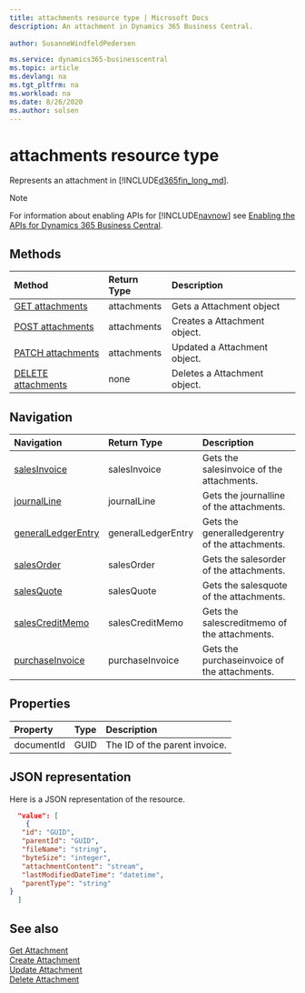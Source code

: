 ```yaml
---
title: attachments resource type | Microsoft Docs
description: An attachment in Dynamics 365 Business Central.
 
author: SusanneWindfeldPedersen

ms.service: dynamics365-businesscentral
ms.topic: article
ms.devlang: na
ms.tgt_pltfrm: na
ms.workload: na
ms.date: 8/26/2020
ms.author: solsen
---
```


# attachments resource type
Represents an attachment in [!INCLUDE[d365fin_long_md](../../includes/d365fin_long_md.md)].

> [!NOTE]  
> For information about enabling APIs for [!INCLUDE[navnow](../../includes/navnow_md.md)] see [Enabling the APIs for Dynamics 365 Business Central](../enabling-apis-for-dynamics-nav.md).

## Methods

| Method                                                                | Return Type      | Description                    |
|:----------------------------------------------------------------------|:-----------------|:-------------------------------|
|[GET attachments](../api/dynamics_attachments_get.md)      |attachments|Gets a Attachment object   |
|[POST attachments](../api/dynamics_create_attachments.md)  |attachments|Creates a Attachment object.|
|[PATCH attachments](../api/dynamics_attachments_update.md) |attachments|Updated a Attachment object.|
|[DELETE attachments](../api/dynamics_attachments_delete.md)|none              |Deletes a Attachment object.|


## Navigation

| Navigation |Return Type| Description |
|:----------|:----------|:-----------------|
|[salesInvoice](../resources/dynamics_salesinvoice.md)|salesInvoice   |Gets the salesinvoice of the attachments.|
|[journalLine](../resources/dynamics_journalline.md)|journalLine   |Gets the journalline of the attachments.|
|[generalLedgerEntry](../resources/dynamics_generalledgerentry.md)|generalLedgerEntry   |Gets the generalledgerentry of the attachments.|
|[salesOrder](../resources/dynamics_salesorder.md)|salesOrder   |Gets the salesorder of the attachments.|
|[salesQuote](../resources/dynamics_salesquote.md)|salesQuote   |Gets the salesquote of the attachments.|
|[salesCreditMemo](../resources/dynamics_salescreditmemo.md)|salesCreditMemo   |Gets the salescreditmemo of the attachments.|
|[purchaseInvoice](../resources/dynamics_purchaseinvoice.md)|purchaseInvoice   |Gets the purchaseinvoice of the attachments.|

## Properties

| Property                | Type    | Description                                               |
|:------------------------|:------|:----------------------------------------------------------|
|documentId               |GUID   |The ID of the parent invoice.                              |


## JSON representation

Here is a JSON representation of the resource.


```json
  "value": [
    {
   "id": "GUID",
   "parentId": "GUID",
   "fileName": "string",
   "byteSize": "integer",
   "attachmentContent": "stream",
   "lastModifiedDateTime": "datetime",
   "parentType": "string"
}
  ]
```

## See also

[Get Attachment](../api/dynamics_attachments_get.md)  
[Create Attachment](../api/dynamics_create_attachments.md)  
[Update Attachment](../api/dynamics_attachments_update.md)  
[Delete Attachment](../api/dynamics_attachments_delete.md)  